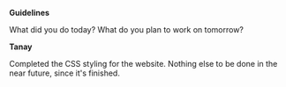 **Guidelines**

What did you do today? What do you plan to work on tomorrow?

**Tanay**

Completed the CSS styling for the website. Nothing else to be done in the near future, since it's finished.

